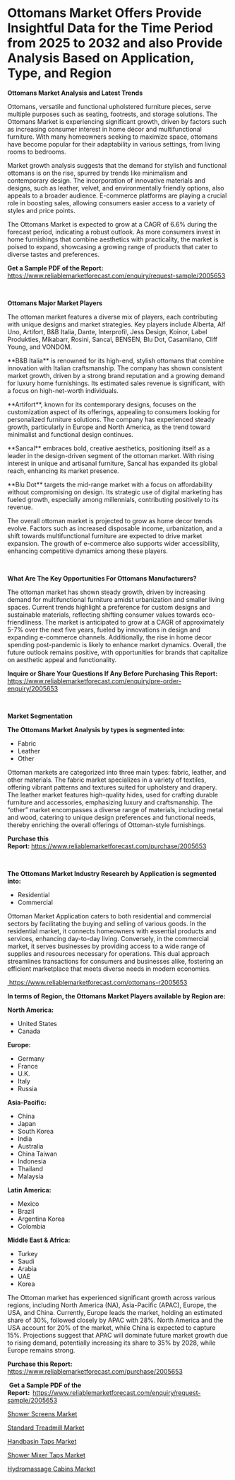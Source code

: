 <p><h1>Ottomans Market Offers Provide Insightful Data for the Time Period from 2025 to 2032 and also Provide Analysis Based on Application, Type, and Region</h1></p><p><strong>Ottomans Market Analysis and Latest Trends</strong></p>
<p><p>Ottomans, versatile and functional upholstered furniture pieces, serve multiple purposes such as seating, footrests, and storage solutions. The Ottomans Market is experiencing significant growth, driven by factors such as increasing consumer interest in home décor and multifunctional furniture. With many homeowners seeking to maximize space, ottomans have become popular for their adaptability in various settings, from living rooms to bedrooms.</p><p>Market growth analysis suggests that the demand for stylish and functional ottomans is on the rise, spurred by trends like minimalism and contemporary design. The incorporation of innovative materials and designs, such as leather, velvet, and environmentally friendly options, also appeals to a broader audience. E-commerce platforms are playing a crucial role in boosting sales, allowing consumers easier access to a variety of styles and price points.</p><p>The Ottomans Market is expected to grow at a CAGR of 6.6% during the forecast period, indicating a robust outlook. As more consumers invest in home furnishings that combine aesthetics with practicality, the market is poised to expand, showcasing a growing range of products that cater to diverse tastes and preferences.</p></p>
<p><strong>Get a Sample PDF of the Report:&nbsp;</strong> <a href="https://www.reliablemarketforecast.com/enquiry/request-sample/2005653?utm_campaign=1900&utm_medium=2&utm_source=Github&utm_content=ia&utm_term=05042025&utm_id=ottomans">https://www.reliablemarketforecast.com/enquiry/request-sample/2005653</a></p>
<p>&nbsp;</p>
<p><strong>Ottomans Major Market Players</strong></p>
<p><p>The ottoman market features a diverse mix of players, each contributing with unique designs and market strategies. Key players include Alberta, Alf Uno, Artifort, B&B Italia, Dante, Interprofil, Jess Design, Koinor, Label Produkties, Mikabarr, Rosini, Sancal, BENSEN, Blu Dot, Casamilano, Cliff Young, and VONDOM.</p><p>**B&B Italia** is renowned for its high-end, stylish ottomans that combine innovation with Italian craftsmanship. The company has shown consistent market growth, driven by a strong brand reputation and a growing demand for luxury home furnishings. Its estimated sales revenue is significant, with a focus on high-net-worth individuals.</p><p>**Artifort**, known for its contemporary designs, focuses on the customization aspect of its offerings, appealing to consumers looking for personalized furniture solutions. The company has experienced steady growth, particularly in Europe and North America, as the trend toward minimalist and functional design continues.</p><p>**Sancal** embraces bold, creative aesthetics, positioning itself as a leader in the design-driven segment of the ottoman market. With rising interest in unique and artisanal furniture, Sancal has expanded its global reach, enhancing its market presence. </p><p>**Blu Dot** targets the mid-range market with a focus on affordability without compromising on design. Its strategic use of digital marketing has fueled growth, especially among millennials, contributing positively to its revenue.</p><p>The overall ottoman market is projected to grow as home decor trends evolve. Factors such as increased disposable income, urbanization, and a shift towards multifunctional furniture are expected to drive market expansion. The growth of e-commerce also supports wider accessibility, enhancing competitive dynamics among these players.</p></p>
<p>&nbsp;</p>
<p><strong>What Are The Key Opportunities For Ottomans Manufacturers?</strong></p>
<p><p>The ottoman market has shown steady growth, driven by increasing demand for multifunctional furniture amidst urbanization and smaller living spaces. Current trends highlight a preference for custom designs and sustainable materials, reflecting shifting consumer values towards eco-friendliness. The market is anticipated to grow at a CAGR of approximately 5-7% over the next five years, fueled by innovations in design and expanding e-commerce channels. Additionally, the rise in home decor spending post-pandemic is likely to enhance market dynamics. Overall, the future outlook remains positive, with opportunities for brands that capitalize on aesthetic appeal and functionality.</p></p>
<p><strong>Inquire or Share Your Questions If Any Before Purchasing This Report:</strong> <a href="https://www.reliablemarketforecast.com/enquiry/pre-order-enquiry/2005653?utm_campaign=1900&utm_medium=2&utm_source=Github&utm_content=ia&utm_term=05042025&utm_id=ottomans">https://www.reliablemarketforecast.com/enquiry/pre-order-enquiry/2005653</a></p>
<p>&nbsp;</p>
<p><strong>Market Segmentation</strong></p>
<p><strong>The Ottomans Market Analysis by types is segmented into:</strong></p>
<p><ul><li>Fabric</li><li>Leather</li><li>Other</li></ul></p>
<p><p>Ottoman markets are categorized into three main types: fabric, leather, and other materials. The fabric market specializes in a variety of textiles, offering vibrant patterns and textures suited for upholstery and drapery. The leather market features high-quality hides, used for crafting durable furniture and accessories, emphasizing luxury and craftsmanship. The “other” market encompasses a diverse range of materials, including metal and wood, catering to unique design preferences and functional needs, thereby enriching the overall offerings of Ottoman-style furnishings.</p></p>
<p><strong>Purchase this Report:&nbsp;</strong><a href="https://www.reliablemarketforecast.com/purchase/2005653?utm_campaign=1900&utm_medium=2&utm_source=Github&utm_content=ia&utm_term=05042025&utm_id=ottomans">https://www.reliablemarketforecast.com/purchase/2005653</a></p>
<p>&nbsp;</p>
<p><strong>The Ottomans Market Industry Research by Application is segmented into:</strong></p>
<p><ul><li>Residential</li><li>Commercial</li></ul></p>
<p><p>Ottoman Market Application caters to both residential and commercial sectors by facilitating the buying and selling of various goods. In the residential market, it connects homeowners with essential products and services, enhancing day-to-day living. Conversely, in the commercial market, it serves businesses by providing access to a wide range of supplies and resources necessary for operations. This dual approach streamlines transactions for consumers and businesses alike, fostering an efficient marketplace that meets diverse needs in modern economies.</p></p>
<p><a href="https://www.reliablemarketforecast.com/ottomans-r2005653?utm_campaign=1900&utm_medium=2&utm_source=Github&utm_content=ia&utm_term=05042025&utm_id=ottomans">&nbsp;https://www.reliablemarketforecast.com/ottomans-r2005653</a></p>
<p><strong>In terms of Region, the Ottomans Market Players available by Region are:</strong></p>
<p>
    <p> <strong> North America: </strong>
        <ul>
            <li>United States</li>
            <li>Canada</li>
        </ul>
        </p> 
    <p> <strong> Europe: </strong>
        <ul>
            <li>Germany</li>
            <li>France</li>
            <li>U.K.</li>
            <li>Italy</li>
            <li>Russia</li>
        </ul>
        </p> 
    <p> <strong> Asia-Pacific: </strong>
        <ul>
            <li>China</li>
            <li>Japan</li>
            <li>South Korea</li>
            <li>India</li>
            <li>Australia</li>
            <li>China Taiwan</li>
            <li>Indonesia</li>
            <li>Thailand</li>
            <li>Malaysia</li>
        </ul>
        </p> 
    <p> <strong> Latin America: </strong>
        <ul>
            <li>Mexico</li>
            <li>Brazil</li>
            <li>Argentina Korea</li>
            <li>Colombia</li>
        </ul>
        </p> 
    <p> <strong> Middle East & Africa: </strong>
        <ul>
            <li>Turkey</li>
            <li>Saudi</li>
            <li>Arabia</li>
            <li>UAE</li>
            <li>Korea</li>
        </ul>
    </p>
    </p>
<p><p>The Ottoman market has experienced significant growth across various regions, including North America (NA), Asia-Pacific (APAC), Europe, the USA, and China. Currently, Europe leads the market, holding an estimated share of 30%, followed closely by APAC with 28%. North America and the USA account for 20% of the market, while China is expected to capture 15%. Projections suggest that APAC will dominate future market growth due to rising demand, potentially increasing its share to 35% by 2028, while Europe remains strong.</p></p>
<p><strong>Purchase this Report: </strong><a href="https://www.reliablemarketforecast.com/purchase/2005653?utm_campaign=1900&utm_medium=2&utm_source=Github&utm_content=ia&utm_term=05042025&utm_id=ottomans">https://www.reliablemarketforecast.com/purchase/2005653</a></p>
<p>&nbsp;<strong>Get a Sample PDF of the Report:&nbsp;&nbsp;</strong><a href="https://www.reliablemarketforecast.com/enquiry/request-sample/2005653?utm_campaign=1900&utm_medium=2&utm_source=Github&utm_content=ia&utm_term=05042025&utm_id=ottomans">https://www.reliablemarketforecast.com/enquiry/request-sample/2005653</a></p>
<p><strong></strong></p>
<p><p><a href="https://github.com/rogetspate12/Market-Research-Report-List-1/blob/main/shower-screens-market.md?utm_campaign=1900&utm_medium=2&utm_source=Github&utm_content=ia&utm_term=05042025&utm_id=ottomans">Shower Screens Market</a></p><p><a href="https://github.com/wraggfomath/Market-Research-Report-List-1/blob/main/standard-treadmill-market.md?utm_campaign=1900&utm_medium=2&utm_source=Github&utm_content=ia&utm_term=05042025&utm_id=ottomans">Standard Treadmill Market</a></p><p><a href="https://github.com/sahoolipko6f/Market-Research-Report-List-1/blob/main/handbasin-taps-market.md?utm_campaign=1900&utm_medium=2&utm_source=Github&utm_content=ia&utm_term=05042025&utm_id=ottomans">Handbasin Taps Market</a></p><p><a href="https://github.com/ranewknaller/Market-Research-Report-List-1/blob/main/shower-mixer-taps-market.md?utm_campaign=1900&utm_medium=2&utm_source=Github&utm_content=ia&utm_term=05042025&utm_id=ottomans">Shower Mixer Taps Market</a></p><p><a href="https://github.com/alawnhvicay/Market-Research-Report-List-1/blob/main/hydromassage-cabins-market.md?utm_campaign=1900&utm_medium=2&utm_source=Github&utm_content=ia&utm_term=05042025&utm_id=ottomans">Hydromassage Cabins Market</a></p></p>